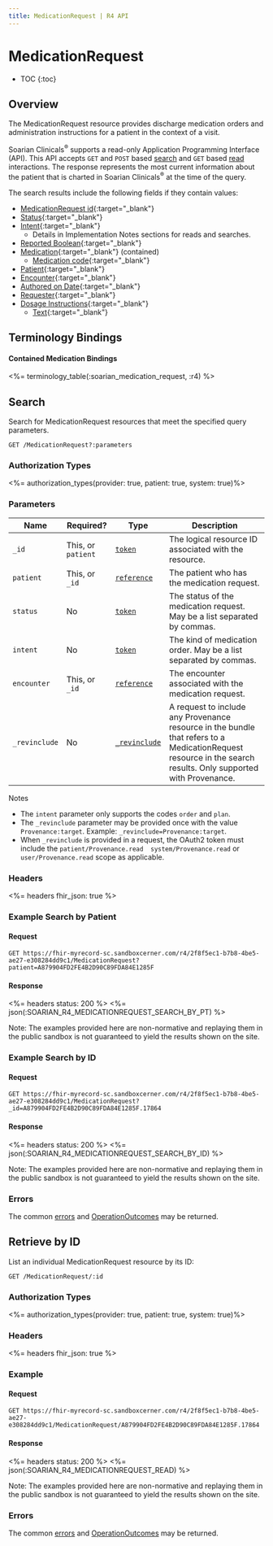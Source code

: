 ```yaml
---
title: MedicationRequest | R4 API
---
```


# MedicationRequest

* TOC
{:toc}

## Overview

The MedicationRequest resource provides discharge medication orders and administration instructions for a patient in the context of a visit. 

Soarian Clinicals<sup>®</sup> supports a read-only Application Programming Interface (API). This API accepts `GET` and `POST` based [search] and `GET` based [read] interactions. The response represents the most current information about the patient that is charted in Soarian Clinicals<sup>®</sup> at the time of the query.

The search results include the following fields if they contain values:

* [MedicationRequest id](https://hl7.org/fhir/r4/resource-definitions.html#Resource.id){:target="_blank"}
* [Status](https://hl7.org/fhir/r4/medicationrequest-definitions.html#MedicationRequest.status){:target="_blank"}
* [Intent](https://hl7.org/fhir/r4/medicationrequest-definitions.html#MedicationRequest.intent){:target="_blank"}
  * Details in Implementation Notes sections for reads and searches.
* [Reported Boolean](https://hl7.org/fhir/r4/medicationrequest-definitions.html#MedicationRequest.reported_x_){:target="_blank"}
* [Medication](https://hl7.org/fhir/r4/medicationrequest-definitions.html#MedicationRequest.medication_x_){:target="_blank"}  (contained)
  * [Medication code](https://hl7.org/fhir/R4/medication-definitions.html#Medication.code){:target="_blank"}
* [Patient](https://hl7.org/fhir/r4/medicationrequest-definitions.html#MedicationRequest.subject){:target="_blank"}
* [Encounter](https://hl7.org/fhir/r4/medicationrequest-definitions.html#MedicationRequest.encounter){:target="_blank"}
* [Authored on Date](https://hl7.org/fhir/r4/medicationrequest-definitions.html#MedicationRequest.authoredOn){:target="_blank"}
* [Requester](https://hl7.org/fhir/r4/medicationrequest-definitions.html#MedicationRequest.requester){:target="_blank"}
* [Dosage Instructions](https://hl7.org/fhir/r4/medicationrequest-definitions.html#MedicationRequest.dosageInstruction){:target="_blank"}
  * [Text](https://hl7.org/fhir/r4/dosage-definitions.html#Dosage.text){:target="_blank"}

## Terminology Bindings

#### Contained Medication Bindings

<%= terminology_table(:soarian_medication_request, :r4) %>

## Search

Search for MedicationRequest resources that meet the specified query parameters.

    GET /MedicationRequest?:parameters


### Authorization Types

<%= authorization_types(provider: true, patient: true, system: true)%>

### Parameters

 Name          | Required?                                    | Type                                                       | Description
---------------|----------------------------------------------|------------------------------------------------------------|----------------------------------------------------------------------------------------------------------------------------
 `_id`         | This, or `patient`                            | [`token`](https://hl7.org/fhir/R4/search.html#token)        | The logical resource ID associated with the resource.
 `patient`	   | This, or `_id`								   | [`reference`](https://hl7.org/fhir/r4/search.html#reference)| The patient who has the medication request.
 `status`      | No                                            | [`token`](https://hl7.org/fhir/R4/search.html#token)        | The status of the medication request. May be a list separated by commas.
  `intent`     | No                                            | [`token`](https://hl7.org/fhir/R4/search.html#token)        | The kind of medication order. May be a list separated by commas.
  `encounter`  | This, or `_id`							       | [`reference`](https://hl7.org/fhir/r4/search.html#reference)| The encounter associated with the medication request.
 `_revinclude` | No 										   | [`_revinclude`](https://hl7.org/fhir/search.html#revinclude)| A request to include any Provenance resource in the bundle that refers to a MedicationRequest resource in the search results. Only supported with Provenance.

Notes

*  The `intent` parameter only supports the codes `order` and `plan`.
* The `_revinclude` parameter may be provided once with the value `Provenance:target`. Example: `_revinclude=Provenance:target`.
* When `_revinclude` is provided in a request, the OAuth2 token must include the `patient/Provenance.read  system/Provenance.read`  or  `user/Provenance.read` scope as applicable.


### Headers

<%= headers fhir_json: true %>

### Example Search by Patient

#### Request

    GET https://fhir-myrecord-sc.sandboxcerner.com/r4/2f8f5ec1-b7b8-4be5-ae27-e308284dd9c1/MedicationRequest?patient=A879904FD2FE4B2D90C89FDA84E1285F

#### Response

<%= headers status: 200 %>
<%= json(:SOARIAN_R4_MEDICATIONREQUEST_SEARCH_BY_PT) %>

Note: The examples provided here are non-normative and replaying them in the public sandbox is not guaranteed to yield the results shown on the site.

### Example Search by ID

#### Request

	GET https://fhir-myrecord-sc.sandboxcerner.com/r4/2f8f5ec1-b7b8-4be5-ae27-e308284dd9c1/MedicationRequest?_id=A879904FD2FE4B2D90C89FDA84E1285F.17864

#### Response

<%= headers status: 200 %>
<%= json(:SOARIAN_R4_MEDICATIONREQUEST_SEARCH_BY_ID) %>

Note: The examples provided here are non-normative and replaying them in the public sandbox is not guaranteed to yield the results shown on the site.

### Errors

The common [errors] and [OperationOutcomes] may be returned.

## Retrieve by ID

List an individual MedicationRequest resource by its ID:

    GET /MedicationRequest/:id

### Authorization Types

<%= authorization_types(provider: true, patient: true, system: true)%>

### Headers

<%= headers fhir_json: true %>

### Example

#### Request

    GET https://fhir-myrecord-sc.sandboxcerner.com/r4/2f8f5ec1-b7b8-4be5-ae27-e308284dd9c1/MedicationRequest/A879904FD2FE4B2D90C89FDA84E1285F.17864
    
#### Response

<%= headers status: 200 %>
<%= json(:SOARIAN_R4_MEDICATIONREQUEST_READ) %>

Note: The examples provided here are non-normative and replaying them in the public sandbox is not guaranteed to yield the results shown on the site.

### Errors

The common [errors] and [OperationOutcomes] may be returned.

[errors]: ../../#client-errors
[OperationOutcomes]: https://hl7.org/fhir/R4/operationoutcome.html
[search]: https://www.hl7.org/fhir/http.html#search
[read]: https://www.hl7.org/fhir/http.html#read